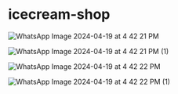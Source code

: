 # icecream-shop
![WhatsApp Image 2024-04-19 at 4 42 21 PM](https://github.com/atika27/icecream-shop/assets/124301699/e6a18a75-043d-45d4-945b-abc554d59346)

![WhatsApp Image 2024-04-19 at 4 42 21 PM (1)](https://github.com/atika27/icecream-shop/assets/124301699/9e2511ed-c9fc-4eb5-ace2-695b0910b571)

![WhatsApp Image 2024-04-19 at 4 42 22 PM](https://github.com/atika27/icecream-shop/assets/124301699/e3a37721-7978-48be-adbd-1bdecfcfc7c3)

![WhatsApp Image 2024-04-19 at 4 42 22 PM (1)](https://github.com/atika27/icecream-shop/assets/124301699/1fcc008d-8a13-49a8-96ff-9c028b7a4027)
